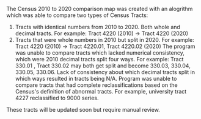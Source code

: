 The Census 2010 to 2020 comparison map was created with an alogrithm which was able to compare two types of Census Tracts:
1) Tracts with identical numbers from 2010 to 2020. Both whole and decimal tracts. For example: Tract 4220 (2010) -> Tract 4220 (2020)
2) Tracts that were whole numbers in 2010 but split in 2020. For example: Tract 4220 (2010) -> Tract 4220.01, Tract 4220.02 (2020)
The program was unable to compare tracts which lacked numerical consistency, which were 2010 decimal tracts split four ways. 
For example: Tract 330.01 , Tract 330.02 may both get split and become 330.03, 330.04, 330.05, 330.06. Lack of consistency about which decimal tracts split in which ways resulted in tracts being N/A. 
Program was unable to compare tracts that had complete reclassifications based on the Census's definition of abnormal tracts. For example, university tract 4227 reclassified to 9000 series.

These tracts will be updated soon but require manual review.
